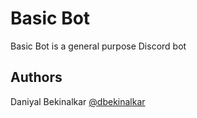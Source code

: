 # Basic Bot

Basic Bot is a general purpose Discord bot

## Authors

Daniyal Bekinalkar
[@dbekinalkar](https://github.com/dbekinalkar)